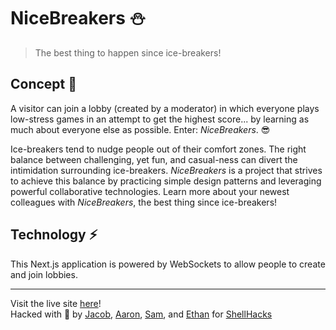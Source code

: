 # NiceBreakers ⛄

> The best thing to happen since ice-breakers!

## Concept 🧠

A visitor can join a lobby (created by a moderator) in which everyone plays low-stress games in an attempt to get the highest score... by learning as much about everyone else as possible. Enter: _NiceBreakers_. 😎

Ice-breakers tend to nudge people out of their comfort zones. The right balance between challenging, yet fun, and casual-ness can divert the intimidation surrounding ice-breakers. _NiceBreakers_ is a project that strives to achieve this balance by practicing simple design patterns and leveraging powerful collaborative technologies. Learn more about your newest colleagues with _NiceBreakers_, the best thing since ice-breakers!

## Technology ⚡

This Next.js application is powered by WebSockets to allow people to create and join lobbies.

---
Visit the live site [here](http://nicebreakers.tech)! <Br>
Hacked with 💖 by [Jacob][jacob], [Aaron][aaron], [Sam][sam], and [Ethan][ethan] for [ShellHacks][shellhacks]

[jacob]: https://github.com/barrotbake
[aaron]: https://github.com/AaronLieb
[ethan]: https://github.com/EthanThatOneKid
[sam]: https://github.com/samuelsandoval1
[shellhacks]: https://twitter.com/upefiu
